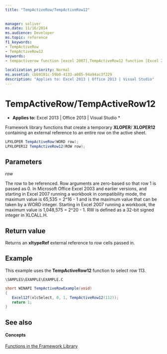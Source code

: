 ```yaml
---
title: "TempActiveRow/TempActiveRow12"
 
 
manager: soliver
ms.date: 11/16/2014
ms.audience: Developer
ms.topic: reference
f1_keywords:
- TempActiveRow
- TempActiveRow12
keywords:
- tempactiverow function [excel 2007],TempActiveRow12 function [Excel 2007]
 
localization_priority: Normal
ms.assetid: cbb9181c-59b0-4133-a085-94a94ac3f229
description: "Applies to: Excel 2013 | Office 2013 | Visual Studio"
---
```


# TempActiveRow/TempActiveRow12

 * **Applies to:** Excel 2013 | Office 2013 | Visual Studio * 
  
Framework library functions that create a temporary **XLOPER**/ **XLOPER12** containing an external reference to an entire row on the active sheet. 
  
```cs
LPXLOPER TempActiveRow(WORD row);
LPXLOPER12 TempActiveRow12(ROW row);
```

## Parameters

 _row_
  
The row to be referenced. Row arguments are zero-based so that row 1 is passed as 0. In Microsoft Office Excel 2003 and earlier versions, and starting in Excel 2007 running a workbook in compatibility mode, the maximum value is 65,535 = 2^16 - 1 and is the maximum value that can be taken by a WORD integer. Starting in Excel 2007 running a workbook, the maximum value is 1,048,575 = 2^20 - 1. RW is defined as a 32-bit signed integer in XLCALL.H.
  
## Return value

Returns an **xltypeRef** external reference to row cells passed in. 
  
## Example

This example uses the **TempActiveRow12** function to select row 113. 
  
 `\SAMPLES\EXAMPLE\EXAMPLE.C`
  
```cs
short WINAPI TempActiveRowExample(void)
{
   Excel12f(xlcSelect, 0, 1, TempActiveRow12(112));
   return 1;
}
```

## See also

#### Concepts

[Functions in the Framework Library](functions-in-the-framework-library.md)

